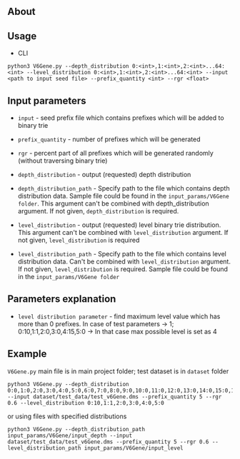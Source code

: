 ## About

## Usage 
* CLI
```
python3 V6Gene.py --depth_distribution 0:<int>,1:<int>,2:<int>...64:<int> --level_distribution 0:<int>,1:<int>,2:<int>...64:<int> --input <path to input seed file> --prefix_quantity <int> --rgr <float>
```


## Input parameters
- `input` - seed prefix file which contains prefixes which will be added to binary trie

- `prefix_quantity` - number of prefixes which will be generated 

- `rgr` - percent part of all prefixes which will be generated randomly (without traversing binary trie)


- `depth_distribution` - output (requested) depth distribution

- `depth_distribution_path` - Specify path to the file which contains depth distribution data. Sample file could be found in the
                        `input_params/V6Gene folder`. This argument can't be combined with depth_distribution argument. If not
                        given, `depth_distribution` is required. 

- `level_distribution` - output (requested) level binary trie distribution. This argument can't be combined with `level_distribution` argument. If not
                        given, `level_distribution` is required
                        
- `level_distribution_path` - Specify path to the file which contains level distribution data. Can't be combined with `level_distribution` argument. If not given,
                        `level_distribution` is required. Sample file could be found in the `input_params/V6Gene folder`
                        
## Parameters explanation 
                        

- `level distribution parameter` - find maximum level value which has more than 0 prefixes.
In case of test parameters -> 1; 0:10,1:1,2:0,3:0,4:15,5:0 -> In that case max possible level is set as 4

## Example
`V6Gene.py` main file is in main project folder; test dataset is in `dataset` folder 
```
python3 V6Gene.py --depth_distribution 0:0,1:0,2:0,3:0,4:0,5:0,6:0,7:0,8:0,9:0,10:0,11:0,12:0,13:0,14:0,15:0,16:0,17:0,18:0,19:0,20:0,21:2,22:4,23:0,24:0,25:0,26:0,27:0,28:0,29:0,30:2,31:0,32:3,33:0,34:0,35:1,36:0,37:0,38:0,39:0,40:0,41:0,42:0,43:0,44:0,45:0,46:0,47:0,48:0,49:0,50:0,51:0,52:0,53:0,54:0,55:0,56:0,57:0,58:2,59:0,60:0,61:0,62:0,63:0,64:1  --input dataset/test_data/test_v6Gene.dms --prefix_quantity 5 --rgr 0.6 --level_distribution 0:10,1:1,2:0,3:0,4:0,5:0

```

or using files with specified distributions

```
python3 V6Gene.py --depth_distribution_path input_params/V6Gene/input_depth --input dataset/test_data/test_v6Gene.dms --prefix_quantity 5 --rgr 0.6 --level_distribution_path input_params/V6Gene/input_level
```